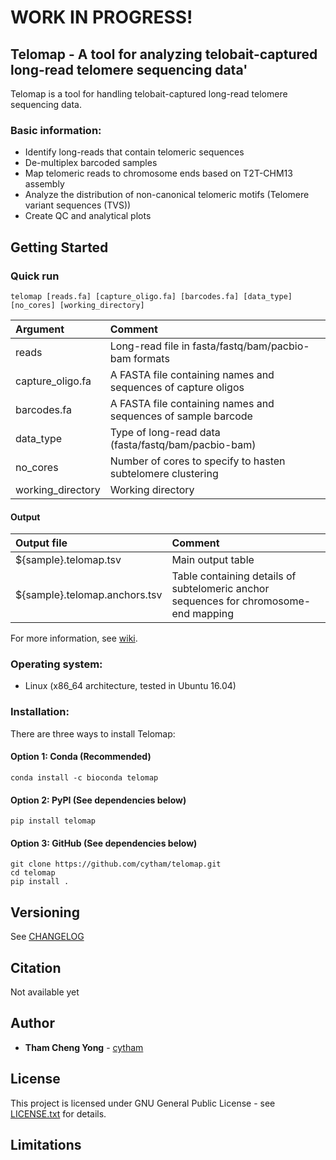 
# WORK IN PROGRESS!

## Telomap - A tool for analyzing telobait-captured long-read telomere sequencing data'

Telomap is a tool for handling telobait-captured long-read telomere sequencing data.

### Basic information:
* Identify long-reads that contain telomeric sequences
* De-multiplex barcoded samples
* Map telomeric reads to chromosome ends based on T2T-CHM13 assembly
* Analyze the distribution of non-canonical telomeric motifs (Telomere variant sequences (TVS))
* Create QC and analytical plots

## Getting Started

### Quick run

```
telomap [reads.fa] [capture_oligo.fa] [barcodes.fa] [data_type] [no_cores] [working_directory]
```

| Argument | Comment |
| :--- | :--- |
| reads | Long-read file in fasta/fastq/bam/pacbio-bam formats |
| capture_oligo.fa | A FASTA file containing names and sequences of capture oligos |
| barcodes.fa | A FASTA file containing names and sequences of sample barcode |
| data_type | Type of long-read data (fasta/fastq/bam/pacbio-bam) |
| no_cores | Number of cores to specify to hasten subtelomere clustering|
| working_directory | Working directory |

#### Output
| Output file | Comment |
| :--- | :--- |
| ${sample}.telomap.tsv | Main output table |
| ${sample}.telomap.anchors.tsv | Table containing details of subtelomeric anchor sequences for chromosome-end mapping |

For more information, see [wiki](https://github.com/cytham/telomap/wiki).

### Operating system: 
* Linux (x86_64 architecture, tested in Ubuntu 16.04)  

### Installation:
There are three ways to install Telomap:
#### Option 1: Conda (Recommended)
```
conda install -c bioconda telomap
```
#### Option 2: PyPI (See dependencies below)
```
pip install telomap
```
#### Option 3: GitHub (See dependencies below)
```
git clone https://github.com/cytham/telomap.git 
cd telomap
pip install .
```

## Versioning
See [CHANGELOG](./CHANGELOG.txt)

## Citation

Not available yet

## Author

* **Tham Cheng Yong** - [cytham](https://github.com/cytham)

## License

This project is licensed under GNU General Public License - see [LICENSE.txt](./LICENSE.txt) for details.

## Limitations
